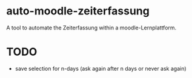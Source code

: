 # auto-moodle-zeiterfassung
A tool to automate the Zeiterfassung within a moodle-Lernplattform.



# TODO
- save selection for n-days (ask again after n days or never ask again)

